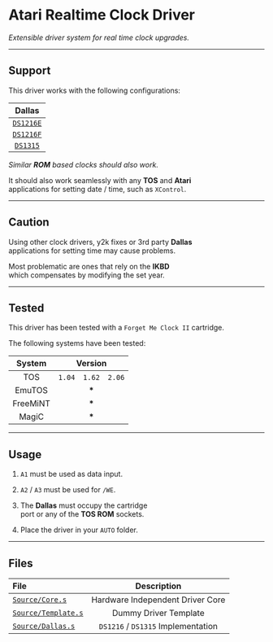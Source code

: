
[Core.s]: Source/Core.s
[Template.s]: Source/Template.s
[Dallas.s]: Source/Dallas.s

[Driver Dallas]: Drivers/DALLAS.PRG


# Atari Realtime Clock Driver

*Extensible driver system for real time clock upgrades.*

---

## Support

This driver works with the following configurations:

| Dallas |
|:------:|
| [`DS1216E`][Driver Dallas] |
| [`DS1216F`][Driver Dallas] |
| [`DS1315`][Driver Dallas] |

*Similar* ***ROM*** *based clocks should also work.*

It should also work seamlessly with any **TOS** and **Atari** <br>
applications for setting date / time, such as `XControl`.


---

## Caution

Using other clock drivers, y2k fixes or 3rd party **Dallas** <br>
applications for setting time may cause problems.

Most problematic are ones that rely on the **IKBD** <br>
which compensates by modifying the set year.


---

## Tested

This driver has been tested with a `Forget Me Clock II` cartridge.

The following systems have been tested:

| System |        Version       |
|:------:|:--------------------:|
| TOS    | `1.04` `1.62` `2.06` |
| EmuTOS               | **\*** |
| FreeMiNT             | **\*** |
| MagiC                | **\*** |

---

## Usage

1. `A1` must be used as data input.

2. `A2` / `A3` must be used for `/WE`.

3. The **Dallas** must occupy the cartridge <br>
   port or any of the **TOS ROM** sockets.

4. Place the driver in your `AUTO` folder.

---

## Files

| File | Description |
|:-----|:-----------:|
| [`Source/Core.s`][Core.s] | Hardware Independent Driver Core |
| [`Source/Template.s`][Template.s] | Dummy Driver Template |
| [`Source/Dallas.s`][Dallas.s] | `DS1216` / `DS1315` Implementation |
